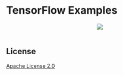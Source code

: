 # TensorFlow Examples

<div align="center">
  <img src="https://www.tensorflow.org/images/tf_logo_social.png" /><br /><br />
</div>

## License

[Apache License 2.0](LICENSE)
